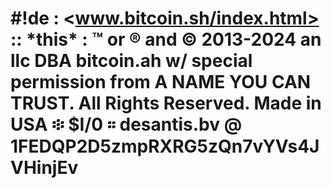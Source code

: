 # #!de : <www.bitcoin.sh/index.html> :: \*this\* : ™ or ® and © 2013-2024 an llc DBA bitcoin.ah w/ special permission from A NAME YOU CAN TRUST. All Rights Reserved. Made in USA ፨ $I/0 ። desantis.bv @ 1FEDQP2D5zmpRXRG5zQn7vYVs4JVHinjEv
